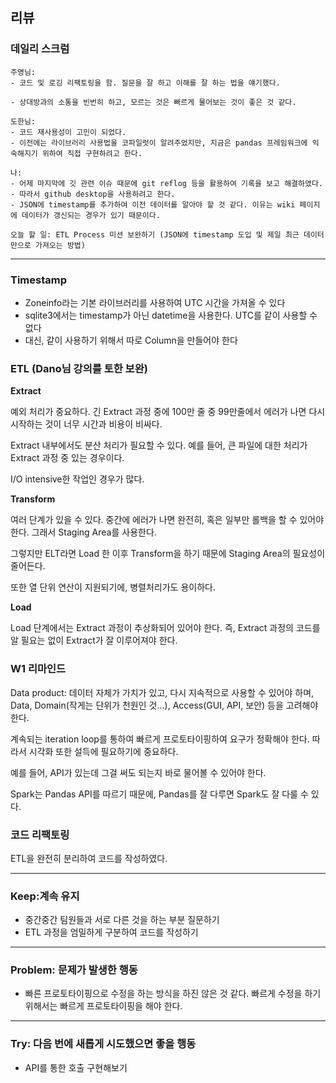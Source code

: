 ## 리뷰

### 데일리 스크럼
    주영님: 
    - 코드 및 로깅 리팩토링을 함. 질문을 잘 하고 이해를 잘 하는 법을 얘기했다.

    - 상대방과의 소통을 빈번히 하고, 모르는 것은 빠르게 물어보는 것이 좋은 것 같다.
  
    도한님: 
    - 코드 재사용성이 고민이 되었다.
    - 이전에는 라이브러리 사용법을 코파일럿이 알려주었지만, 지금은 pandas 프레임워크에 익숙해지기 위하여 직접 구현하려고 한다.

    나: 
    - 어제 마지막에 깃 관련 이슈 때문에 git reflog 등을 활용하여 기록을 보고 해결하였다.
    - 따라서 github desktop을 사용하려고 한다.
    - JSON에 timestamp를 추가하여 이전 데이터를 알아야 할 것 같다. 이유는 wiki 페이지에 데이터가 갱신되는 경우가 있기 때문이다.

    오늘 할 일: ETL Process 미션 보완하기 (JSON에 timestamp 도입 및 제일 최근 데이터만으로 가져오는 방법)



---

### Timestamp
- Zoneinfo라는 기본 라이브러리를 사용하여 UTC 시간을 가져올 수 있다
- sqlite3에서는 timestamp가 아닌 datetime을 사용한다. UTC를 같이 사용할 수 없다
- 대신, 같이 사용하기 위해서 따로 Column을 만들어야 한다

### ETL (Dano님 강의를 토한 보완)

**Extract**

예외 처리가 중요하다. 긴 Extract 과정 중에 100만 줄 중 99만줄에서 에러가 나면 다시 시작하는 것이 너무 시간과 비용이 비싸다.

Extract 내부에서도 분산 처리가 필요할 수 있다. 예를 들어, 큰 파일에 대한 처리가 Extract 과정 중 있는 경우이다.

I/O intensive한 작업인 경우가 많다.

**Transform**

여러 단계가 있을 수 있다. 중간에 에러가 나면 완전히, 혹은 일부만 롤백을 할 수 있어야 한다. 그래서 Staging Area를 사용한다. 

그렇지만 ELT라면 Load 한 이후 Transform을 하기 때문에 Staging Area의 필요성이 줄어든다.

또한 열 단위 연산이 지원되기에, 병렬처리가도 용이하다.

**Load**

Load 단계에서는 Extract 과정이 추상화되어 있어야 한다. 즉, Extract 과정의 코드를 알 필요는 없이 Extract가 잘 이루어져야 한다.

### W1 리마인드 

Data product: 데이터 자체가 가치가 있고, 다시 지속적으로 사용할 수 있어야 하며, Data, Domain(작게는 단위가 천원인 것...), Access(GUI, API, 보안) 등을 고려해야 한다.

계속되는 iteration loop를 통하여 빠르게 프로토타이핑하여 요구가 정확해야 한다. 따라서 시각화 또한 설득에 필요하기에 중요하다.

예를 들어, API가 있는데 그걸 써도 되는지 바로 물어볼 수 있어야 한다.

Spark는 Pandas API를 따르기 때문에, Pandas를 잘 다루면 Spark도 잘 다룰 수 있다.

### 코드 리팩토링

ETL을 완전히 분리하여 코드를 작성하였다.

---

### Keep:계속 유지
- 중간중간 팀원들과 서로 다른 것을 하는 부분 질문하기
- ETL 과정을 엄밀하게 구분하여 코드를 작성하기

---

### Problem: 문제가 발생한 행동
- 빠른 프로토타이핑으로 수정을 하는 방식을 하진 않은 것 같다. 빠르게 수정을 하기 위해서는 빠르게 프로토타이핑을 해야 한다.

---
### Try: 다음 번에 새롭게 시도했으면 좋을 행동
- API를 통한 호출 구현해보기